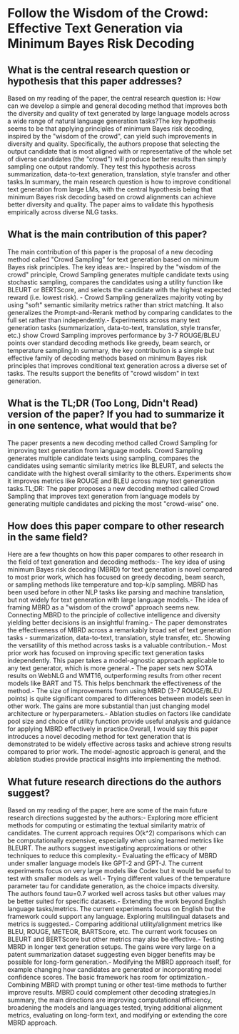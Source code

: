 # Follow the Wisdom of the Crowd: Effective Text Generation via Minimum   Bayes Risk Decoding

## What is the central research question or hypothesis that this paper addresses?

Based on my reading of the paper, the central research question is: How can we develop a simple and general decoding method that improves both the diversity and quality of text generated by large language models across a wide range of natural language generation tasks?The key hypothesis seems to be that applying principles of minimum Bayes risk decoding, inspired by the "wisdom of the crowd", can yield such improvements in diversity and quality. Specifically, the authors propose that selecting the output candidate that is most aligned with or representative of the whole set of diverse candidates (the "crowd") will produce better results than simply sampling one output randomly. They test this hypothesis across summarization, data-to-text generation, translation, style transfer and other tasks.In summary, the main research question is how to improve conditional text generation from large LMs, with the central hypothesis being that minimum Bayes risk decoding based on crowd alignments can achieve better diversity and quality. The paper aims to validate this hypothesis empirically across diverse NLG tasks.


## What is the main contribution of this paper?

The main contribution of this paper is the proposal of a new decoding method called "Crowd Sampling" for text generation based on minimum Bayes risk principles. The key ideas are:- Inspired by the "wisdom of the crowd" principle, Crowd Sampling generates multiple candidate texts using stochastic sampling, compares the candidates using a utility function like BLEURT or BERTScore, and selects the candidate with the highest expected reward (i.e. lowest risk). - Crowd Sampling generalizes majority voting by using "soft" semantic similarity metrics rather than strict matching. It also generalizes the Prompt-and-Rerank method by comparing candidates to the full set rather than independently.- Experiments across many text generation tasks (summarization, data-to-text, translation, style transfer, etc.) show Crowd Sampling improves performance by 3-7 ROUGE/BLEU points over standard decoding methods like greedy, beam search, or temperature sampling.In summary, the key contribution is a simple but effective family of decoding methods based on minimum Bayes risk principles that improves conditional text generation across a diverse set of tasks. The results support the benefits of "crowd wisdom" in text generation.


## What is the TL;DR (Too Long, Didn't Read) version of the paper? If you had to summarize it in one sentence, what would that be?

The paper presents a new decoding method called Crowd Sampling for improving text generation from language models. Crowd Sampling generates multiple candidate texts using sampling, compares the candidates using semantic similarity metrics like BLEURT, and selects the candidate with the highest overall similarity to the others. Experiments show it improves metrics like ROUGE and BLEU across many text generation tasks.TL;DR: The paper proposes a new decoding method called Crowd Sampling that improves text generation from language models by generating multiple candidates and picking the most "crowd-wise" one.


## How does this paper compare to other research in the same field?

Here are a few thoughts on how this paper compares to other research in the field of text generation and decoding methods:- The key idea of using minimum Bayes risk decoding (MBRD) for text generation is novel compared to most prior work, which has focused on greedy decoding, beam search, or sampling methods like temperature and top-k/p sampling. MBRD has been used before in other NLP tasks like parsing and machine translation, but not widely for text generation with large language models.- The idea of framing MBRD as a "wisdom of the crowd" approach seems new. Connecting MBRD to the principle of collective intelligence and diversity yielding better decisions is an insightful framing.- The paper demonstrates the effectiveness of MBRD across a remarkably broad set of text generation tasks - summarization, data-to-text, translation, style transfer, etc. Showing the versatility of this method across tasks is a valuable contribution.- Most prior work has focused on improving specific text generation tasks independently. This paper takes a model-agnostic approach applicable to any text generator, which is more general.- The paper sets new SOTA results on WebNLG and WMT16, outperforming results from other recent models like BART and T5. This helps benchmark the effectiveness of the method.- The size of improvements from using MBRD (3-7 ROUGE/BLEU points) is quite significant compared to differences between models seen in other work. The gains are more substantial than just changing model architecture or hyperparameters.- Ablation studies on factors like candidate pool size and choice of utility function provide useful analysis and guidance for applying MBRD effectively in practice.Overall, I would say this paper introduces a novel decoding method for text generation that is demonstrated to be widely effective across tasks and achieve strong results compared to prior work. The model-agnostic approach is general, and the ablation studies provide practical insights into implementing the method.


## What future research directions do the authors suggest?

Based on my reading of the paper, here are some of the main future research directions suggested by the authors:- Exploring more efficient methods for computing or estimating the textual similarity matrix of candidates. The current approach requires O(k^2) comparisons which can be computationally expensive, especially when using learned metrics like BLEURT. The authors suggest investigating approximations or other techniques to reduce this complexity.- Evaluating the efficacy of MBRD under smaller language models like GPT-2 and GPT-J. The current experiments focus on very large models like Codex but it would be useful to test with smaller models as well.- Trying different values of the temperature parameter tau for candidate generation, as the choice impacts diversity. The authors found tau=0.7 worked well across tasks but other values may be better suited for specific datasets.- Extending the work beyond English language tasks/metrics. The current experiments focus on English but the framework could support any language. Exploring multilingual datasets and metrics is suggested.- Comparing additional utility/alignment metrics like BLEU, ROUGE, METEOR, BARTScore, etc. The current work focuses on BLEURT and BERTScore but other metrics may also be effective.- Testing MBRD in longer text generation setups. The gains were very large on a patent summarization dataset suggesting even bigger benefits may be possible for long-form generation.- Modifying the MBRD approach itself, for example changing how candidates are generated or incorporating model confidence scores. The basic framework has room for optimization.- Combining MBRD with prompt tuning or other test-time methods to further improve results. MBRD could complement other decoding strategies.In summary, the main directions are improving computational efficiency, broadening the models and languages tested, trying additional alignment metrics, evaluating on long-form text, and modifying or extending the core MBRD approach.
